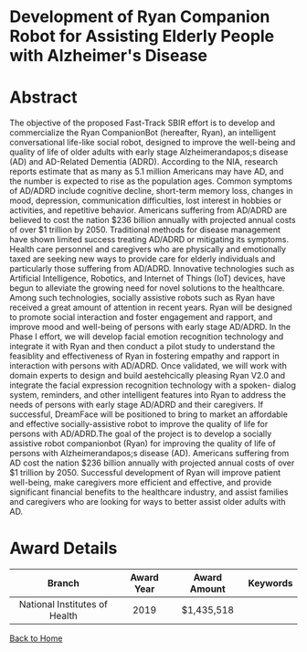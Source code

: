 
Development of Ryan Companion Robot for Assisting Elderly People with Alzheimer&#039;s Disease
==============================================================================================

# Abstract


The objective of the proposed Fast-Track SBIR effort is to develop and commercialize the Ryan CompanionBot
(hereafter, Ryan), an intelligent conversational life-like social robot, designed to improve the well-being and
quality of life of older adults with early stage Alzheimerandapos;s disease (AD) and AD-Related Dementia (ADRD).
According to the NIA, research reports estimate that as many as 5.1 million Americans may have AD, and the
number is expected to rise as the population ages. Common symptoms of AD/ADRD include cognitive decline,
short-term memory loss, changes in mood, depression, communication difficulties, lost interest in hobbies or
activities, and repetitive behavior. Americans suffering from AD/ADRD are believed to cost the nation $236
billion annually with projected annual costs of over $1 trillion by 2050. Traditional methods for disease
management have shown limited success treating AD/ADRD or mitigating its symptoms. Health care personnel
and caregivers who are physically and emotionally taxed are seeking new ways to provide care for elderly
individuals and particularly those suffering from AD/ADRD. Innovative technologies such as Artificial
Intelligence, Robotics, and Internet of Things (IoT) devices, have begun to alleviate the growing need for novel
solutions to the healthcare. Among such technologies, socially assistive robots such as Ryan have received a
great amount of attention in recent years. Ryan will be designed to promote social interaction and foster
engagement and rapport, and improve mood and well-being of persons with early stage AD/ADRD.
In the Phase I effort, we will develop facial emotion recognition technology and integrate it with Ryan and then
conduct a pilot study to understand the feasiblity and effectiveness of Ryan in fostering empathy and rapport in
interaction with persons with AD/ADRD. Once validated, we will work with domain experts to design and build
aestehcically pleasing Ryan V2.0 and integrate the facial expression recognition technology with a spoken-
dialog system, reminders, and other intelligent features into Ryan to address the needs of persons with early
stage AD/ADRD and their caregivers. If successful, DreamFace will be positioned to bring to market an
affordable and effective socially-assistive robot to improve the quality of life for persons with AD/ADRD.The goal of the project is to develop a socially assistive robot companionbot (Ryan) for improving the quality of
life of persons with Alzheimerandapos;s disease (AD). Americans suffering from AD cost the nation $236 billion
annually with projected annual costs of over $1 trillion by 2050. Successful development of Ryan will improve
patient well-being, make caregivers more efficient and effective, and provide significant financial benefits to the
healthcare industry, and assist families and caregivers who are looking for ways to better assist older adults
with AD.  

# Award Details

|Branch|Award Year|Award Amount|Keywords|
| :---: | :---: | :---: | :---: |
|National Institutes of Health|2019|$1,435,518||
  
  


[Back to Home](https://github.com/chrischow/dod_sbir_awards/JH/#2492)